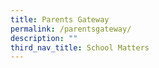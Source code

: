 ```yaml
---
title: Parents Gateway
permalink: /parentsgateway/
description: ""
third_nav_title: School Matters
---
```



